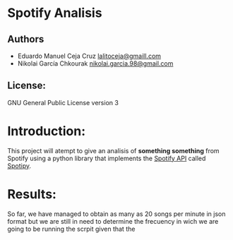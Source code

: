 # Spotify Analisis

## Authors
- Eduardo Manuel Ceja Cruz lalitoceja@gmaill.com
- Nikolai García Chkourak nikolai.garcia.98@gmail.com

## License:
GNU General Public License version 3

 <!-- ## Instructions: -->


# Introduction:

 This project will atempt to give an analisis of __something something__ from Spotify using a python library that implements the [Spotify API](https://developer.spotify.com/documentation/web-api/) called [Spotipy](https://github.com/plamere/spotipy).


 # Results:

 So far, we have managed to obtain as many as 20 songs per minute in json format but we are still in need to determine the frecuency in wich we are going to be running the scrpit given that the  
